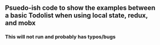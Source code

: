 ## Psuedo-ish code to show the examples between a basic Todolist when using local state, redux, and mobx

### This will not run and probably has typos/bugs
